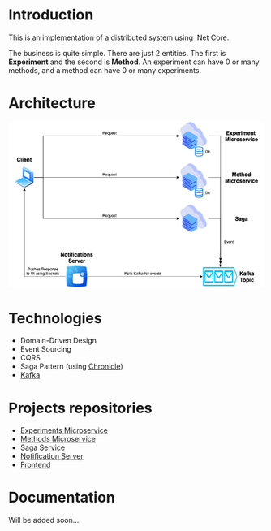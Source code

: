 # Introduction
This is an implementation of a distributed system using .Net Core.

The business is quite simple. There are just 2 entities. The first is **Experiment** and the second is **Method**. An experiment can have 0 or many methods, and a method can have 0 or many experiments.

# Architecture
![alt text](./Assets/Architecture.png "Architecture")

# Technologies
* Domain-Driven Design
* Event Sourcing
* CQRS
* Saga Pattern (using [Chronicle](https://github.com/snatch-dev/Chronicle))
* [Kafka](https://kafka.apache.org/)

# Projects repositories
* [Experiments Microservice](https://github.com/Marc19/testplanning-poc-experiments)
* [Methods Microservice](https://github.com/Marc19/testplanning-poc-methods)
* [Saga Service](https://github.com/Marc19/testplanning-poc-saga)
* [Notification Server](https://github.com/Marc19/testplanning-poc-notifications)
* [Frontend](https://github.com/Marc19/testplanning-poc-ui)

# Documentation
Will be added soon...